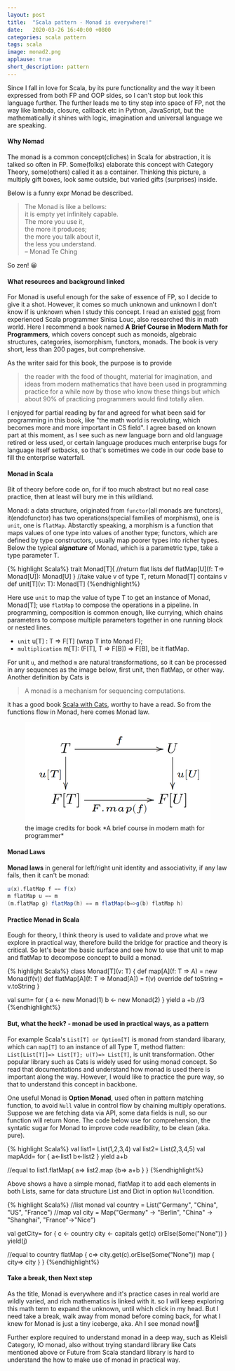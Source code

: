 ```yaml
---
layout: post
title:  "Scala pattern - Monad is everywhere!"
date:   2020-03-26 16:40:00 +0800
categories: scala pattern
tags: scala
image: monad2.png
applause: true
short_description: pattern 
--- 
```


<div markdown="1" id="text">
Since I fall in love for Scala, by its pure functionality and the way it been expressed from both FP and OOP sides, so I can't stop but look this language further. The further leads me to tiny step into space of FP, not the way like lambda, closure, callback etc in Python, JavaScript, but the mathematically it shines with logic, imagination and universal language we are speaking.

#### Why Nomad
The monad is a common concept(cliches) in Scala for abstraction, it is talked so often in FP. Some(folks) elaborate this concept with Category Theory, some(others) called it as a container. Thinking this picture, a multiply gift boxes, look same outside, but varied gifts (surprises) inside.

Below is a funny expr Monad be described.

<blockquote>
The Monad is like a bellows:<br/>
it is empty yet infinitely capable.<br/>
The more you use it, <br/>
the more it produces;<br/>
the more you talk about it, <br/>
the less you understand.<br/>
– Monad Te Ching
</blockquote>

So zen! 😀

#### What resources and background linked 
For Monad is useful enough for the sake of essence of FP, so I decide to give it a shot. However, it comes so much unknown and unknown I don't know if is unknown when I study this concept. I read an existed <a href='https://medium.com/free-code-camp/demystifying-the-monad-in-scala-cc716bb6f534'>post</a> from experienced Scala programmer Sinisa Louc, also researched this in math world. Here I recommend a book named **A Brief Course in Modern Math for Programmers**, which covers concept such as monoids, algebraic structures, categories, isomorphism, functors, monads. The book is very short, less than 200 pages, but comprehensive. 

As the writer said for this book, the purpose is to provide 
<blockquote>the reader with the food of thought, material for imagination, and ideas from modern mathematics that have been used in programming practice for a while now by those who know these things but which about 90% of practicing programmers would find totally alien.
</blockquote>

I enjoyed for partial reading by far and agreed for what been said for programming in this book, like "the math world is revoluting, which becomes more and more important in CS field". I agree based on known part at this moment, as I see such as new language born and old language retired or less used, or certain language produces much enterprise bugs for language itself setbacks, so that's sometimes we code in our code base to fill the enterprise waterfall.

#### Monad in Scala 
Bit of theory before code on, for if too much abstract but no real case practice, then at least will bury me in this wildland. 

Monad: a data structure, originated from `functor`(all monads are functors), it(endofunctor) has two operations(special families of morphisms), one is `unit`, one is `flatMap`. Abstarctly speaking, a morphism is a function that maps values of one type into values of another type; functors, which are defined by type constructors, usually map poorer types into richer types. Below the typical ***signature*** of Monad, which is a parametric type, take a type parameter T. 

{% highlight Scala%}
trait Monad[T]{
  //return flat lists 
  def flatMap[U](f: T=> Monad[U]): Monad[U]
}
//take value v of type T, return Monad[T] contains v 
def unit[T](v: T): Monad[T] 
{%endhighlight%}

Here use `unit` to map the value of type T to get an instance of Monad, Monad[T]; use `flatMap` to compose the operations in a pipeline. In programming, composition is common enough, like currying, which chains parameters to compose multiple parameters together in one running block or nested lines.  
- `unit` u[T] : T => F[T] (wrap T into Monad F);
- `multiplication` m[T]: (F[T], T => F[B]) => F[B], be it flatMap.

For unit `u`, and method `m` are natural transformations, so it can be processed in any sequences as the image below, first unit, then flatMap, or other way. Another definition by Cats is 
<blockquote> A monad is a mechanism for sequencing computations.</blockquote> 
it has a good book <a href="https://books.underscore.io/scala-with-cats/scala-with-cats.html#what-is-a-monad">Scala with Cats</a>, worthy to have a read. So from the functions flow in Monad, here comes Monad law. 
<figure>
<img src='/assets/monad.png'>
<figcaption>the image credits for book *A brief course in modern math for programmer*
</figcaption>
</figure>

#### Monad Laws 
**Monad laws** in general for left/right unit identity and associativity, if any law fails, then it can't be monad:
```Scala
u(x).flatMap f == f(x)
m flatMap u == m
(m.flatMap g) flatMap(h) == m flatMap(b=>g(b) flatMap h)
```
#### Practice Monad in Scala 
Eough for theory, I think theory is used to validate and prove what we explore in practical way, therefore build the bridge for practice and theory is critical. So let's bear the basic surface and see how to use that unit to map and flatMap to decompose concept to build a monad. 

{% highlight Scala%}
class Monad[T](v: T) {
  def map[A](f: T => A) = new Monad(f(v))
  def flatMap[A](f: T => Monad[A]) = f(v)
  override def toString = v.toString
}

val sum= for {
  a <- new Monad(1)
  b <- new Monad(2) 
} yield a +b //3 
{%endhighlight%}

#### But, what the heck? - monad be used in practical ways, as a pattern
For example Scala's `List[T] or Option[T]` is monad from standard libarary, which can `map[T]` to an instance of all Type T, method flatten: `List[List[T]]=> List[T]; u(T)=> List[T]`, is unit transformation. Other popular library such as Cats is widely used for using monad concept. So read that documentations and understand how monad is used there is important along the way. However, I would like to practice the pure way, so that to understand this concept in backbone.  

One useful Monad is **Option Monad**, used often in pattern matching function, to avoid `Null` value in control flow by chaining multiply operations. Suppose we are fetching data via API, some data fields is null, so our function will return None. The code below use for comprehension, the syntatic sugar for Monad to improve code readibility, to be clean (aka. pure).

{% highlight Scala%}
val list1= List(1,2,3,4)
val list2= List(2,3,4,5)
val mapAdd= for {
  a<-list1
  b<-list2
} yield a+b 

//equal to
list1.flatMap{ a=>
  list2.map {b=> 
  a+b 
  }
}
{%endhighlight%}

Above shows a have a simple monad, flatMap it to add each elements in both Lists, same for data structure List and Dict in option `Null`condition. 

{% highlight Scala%}
//list monad 
val country = List("Germany", "China", "US", "France")
//map 
val city =
  Map("Germany" -> "Berlin", 
  "China" -> "Shanghai",
  "France"->"Nice")

val getCity= for {
  c <- country
  city <- capitals get(c) orElse(Some("None")) 
} yield(j)

//equal to 
country flatMap {
  c=> city.get(c).orElse(Some("None")) map {
    city=> city
  }
}
{%endhighlight%}

#### Take a break, then Next step 
As the title, Monad is everywhere and it's practice cases in real world are wildly varied, and rich mathematics is linked with it. so I will keep exploring this math term to expand the unknown, until which click in my head. But I need take a break, walk away from monad before coming back, for what I knew for Monad is just a tiny iceberge, aka. Ah I see monad now!&#128587;

Further explore required to understand monad in a deep way, such as Kleisli Category, IO monad, also without trying standard library like Cats mentioned above or Future from Scala standard library is hard to understand the how to make use of monad in practical way. 
</div>

